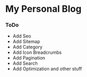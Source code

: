 # My Personal Blog
### ToDo
- Add Seo
- Add Sitemap
- Add Category
- Add Icon Breadcrumbs
- Add Pagination
- Add Search
- Add Optimization and other stuff